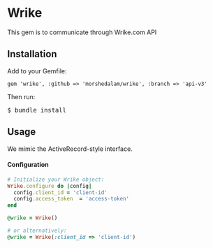 # Wrike

This gem is to communicate through Wrike.com API


## Installation

Add to your Gemfile:

<pre><code>gem 'wrike', :github => 'morshedalam/wrike', :branch => 'api-v3'</code></pre>

Then run:

<pre>$ bundle install</pre>


## Usage

We mimic the ActiveRecord-style interface.


#### Configuration
```ruby
# Initialize your Wrike object:
Wrike.configure do |config|
  config.client_id = 'client-id'
  config.access_token  = 'access-token'
end

@wrike = Wrike()

# or alternatively:
@wrike = Wrike(:client_id => 'client-id')
